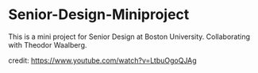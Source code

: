 # Senior-Design-Miniproject
This is a mini project for Senior Design at Boston University. Collaborating with Theodor Waalberg. 

credit: https://www.youtube.com/watch?v=LtbuOgoQJAg
